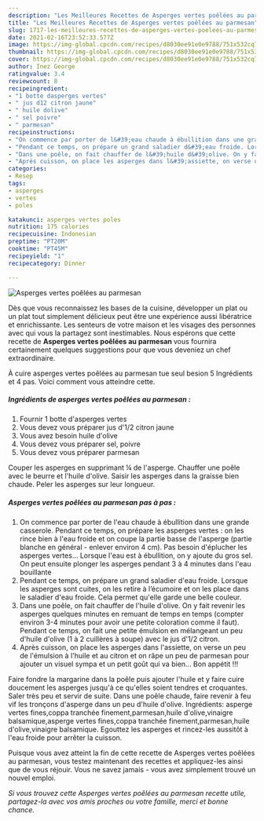 ```yaml
---
description: "Les Meilleures Recettes de Asperges vertes poêlées au parmesan"
title: "Les Meilleures Recettes de Asperges vertes poêlées au parmesan"
slug: 1717-les-meilleures-recettes-de-asperges-vertes-poelees-au-parmesan
date: 2021-02-16T23:52:33.577Z
image: https://img-global.cpcdn.com/recipes/d8030ee91e0e9788/751x532cq70/asperges-vertes-poelees-au-parmesan-photo-principale-de-la-recette.jpg
thumbnail: https://img-global.cpcdn.com/recipes/d8030ee91e0e9788/751x532cq70/asperges-vertes-poelees-au-parmesan-photo-principale-de-la-recette.jpg
cover: https://img-global.cpcdn.com/recipes/d8030ee91e0e9788/751x532cq70/asperges-vertes-poelees-au-parmesan-photo-principale-de-la-recette.jpg
author: Inez George
ratingvalue: 3.4
reviewcount: 8
recipeingredient:
- "1 botte dasperges vertes"
- " jus d12 citron jaune"
- " huile dolive"
- " sel poivre"
- " parmesan"
recipeinstructions:
- "On commence par porter de l&#39;eau chaude à ébullition dans une grande casserole. Pendant ce temps, on prépare les asperges vertes : on les rince bien à l&#39;eau froide et on coupe la partie basse de l&#39;asperge (partie blanche en général - enlever environ 4 cm). Pas besoin d&#39;éplucher les asperges vertes... Lorsque l&#39;eau est à ébullition, on y ajoute du gros sel. On peut ensuite plonger les asperges pendant 3 à 4 minutes dans l&#39;eau bouillante"
- "Pendant ce temps, on prépare un grand saladier d&#39;eau froide. Lorsque les asperges sont cuites, on les retire à l’écumoire et on les place dans le saladier d&#39;eau froide. Cela permet qu&#39;elle garde une belle couleur."
- "Dans une poêle, on fait chauffer de l&#39;huile d&#39;olive. On y fait revenir les asperges quelques minutes en remuant de temps en temps (compter environ 3-4 minutes pour avoir une petite coloration comme il faut). Pendant ce temps, on fait une petite émulsion en mélangeant un peu d&#39;huile d&#39;olive (1 à 2 cuillères à soupe) avec le jus d&#39;1/2 citron."
- "Après cuisson, on place les asperges dans l&#39;assiette, on verse un peu de l&#39;émulsion à l&#39;huile et au citron et on râpe un peu de parmesan pour ajouter un visuel sympa et un petit goût qui va bien... Bon appétit !!!"
categories:
- Resep
tags:
- asperges
- vertes
- poles

katakunci: asperges vertes poles 
nutrition: 175 calories
recipecuisine: Indonesian
preptime: "PT20M"
cooktime: "PT45M"
recipeyield: "1"
recipecategory: Dinner

---
```



![Asperges vertes poêlées au parmesan](https://img-global.cpcdn.com/recipes/d8030ee91e0e9788/751x532cq70/asperges-vertes-poelees-au-parmesan-photo-principale-de-la-recette.jpg)

Dès que vous reconnaissez les bases de la cuisine, développer un plat ou un plat tout simplement délicieux peut être une expérience aussi libératrice et enrichissante. Les senteurs de votre maison et les visages des personnes avec qui vous la partagez sont inestimables. Nous espérons que cette recette de <strong> Asperges vertes poêlées au parmesan </strong> vous fournira certainement quelques suggestions pour que vous deveniez un chef extraordinaire.

<!--inarticleads1-->

À cuire asperges vertes poêlées au parmesan tue seul besion 5 Ingrédients et 4 pas. Voici comment vous atteindre cette.

##### Ingrédients de asperges vertes poêlées au parmesan :

1. Fournir 1 botte d&#39;asperges vertes
1. Vous devez vous préparer  jus d&#39;1/2 citron jaune
1. Vous avez besoin  huile d&#39;olive
1. Vous devez vous préparer  sel, poivre
1. Vous devez vous préparer  parmesan


Couper les asperges en supprimant ¼ de l&#39;asperge. Chauffer une poêle avec le beurre et l&#39;huile d&#39;olive. Saisir les asperges dans la graisse bien chaude. Peler les asperges sur leur longueur. 

<!--inarticleads2-->

##### Asperges vertes poêlées au parmesan pas à pas :

1. On commence par porter de l&#39;eau chaude à ébullition dans une grande casserole. Pendant ce temps, on prépare les asperges vertes : on les rince bien à l&#39;eau froide et on coupe la partie basse de l&#39;asperge (partie blanche en général - enlever environ 4 cm). Pas besoin d&#39;éplucher les asperges vertes... Lorsque l&#39;eau est à ébullition, on y ajoute du gros sel. On peut ensuite plonger les asperges pendant 3 à 4 minutes dans l&#39;eau bouillante
1. Pendant ce temps, on prépare un grand saladier d&#39;eau froide. Lorsque les asperges sont cuites, on les retire à l’écumoire et on les place dans le saladier d&#39;eau froide. Cela permet qu&#39;elle garde une belle couleur.
1. Dans une poêle, on fait chauffer de l&#39;huile d&#39;olive. On y fait revenir les asperges quelques minutes en remuant de temps en temps (compter environ 3-4 minutes pour avoir une petite coloration comme il faut). Pendant ce temps, on fait une petite émulsion en mélangeant un peu d&#39;huile d&#39;olive (1 à 2 cuillères à soupe) avec le jus d&#39;1/2 citron.
1. Après cuisson, on place les asperges dans l&#39;assiette, on verse un peu de l&#39;émulsion à l&#39;huile et au citron et on râpe un peu de parmesan pour ajouter un visuel sympa et un petit goût qui va bien... Bon appétit !!!


Faire fondre la margarine dans la poêle puis ajouter l&#39;huile et y faire cuire doucement les asperges jusqu&#39;à ce qu&#39;elles soient tendres et croquantes. Saler très peu et servir de suite. Dans une poêle chaude, faire revenir à feu vif les tronçons d&#39;asperge dans un peu d&#39;huile d&#39;olive. Ingrédients: asperge vertes fines,coppa tranchée finement,parmesan,huile d&#39;olive,vinaigre balsamique,asperge vertes fines,coppa tranchée finement,parmesan,huile d&#39;olive,vinaigre balsamique. Egouttez les asperges et rincez-les aussitôt à l&#39;eau froide pour arrêter la cuisson. 

<!--inarticleads1-->

<p>
Puisque vous avez atteint la fin de cette recette de Asperges vertes poêlées au parmesan, vous testez maintenant des recettes et appliquez-les ainsi que de vous réjouir. Vous ne savez jamais - vous avez simplement trouvé un nouvel emploi.
</p>

<p>
<i>Si vous trouvez cette Asperges vertes poêlées au parmesan recette utile, partagez-la avec vos amis proches ou votre famille, merci et bonne chance.</i>
</p>
